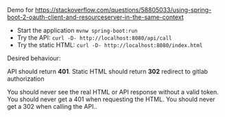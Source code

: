 
Demo for https://stackoverflow.com/questions/58805033/using-spring-boot-2-oauth-client-and-resourceserver-in-the-same-context

* Start the application `mvnw spring-boot:run`
* Try the API: `curl -D- http://localhost:8080/api/call`
* Try the static HTML: `curl -D- http://localhost:8080/index.html`

Desired behaviour:

API should return **401**. Static HTML should return **302** redirect to gitlab authorization

You should never see the real HTML or API response without a valid token.
You should never get a 401 when requesting the HTML.
You should never get a 302 when calling the API..

